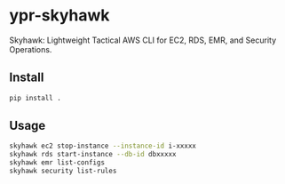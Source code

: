 # ypr-skyhawk

Skyhawk: Lightweight Tactical AWS CLI for EC2, RDS, EMR, and Security Operations.

## Install

```bash
pip install .
```

## Usage

```bash
skyhawk ec2 stop-instance --instance-id i-xxxxx
skyhawk rds start-instance --db-id dbxxxxx
skyhawk emr list-configs
skyhawk security list-rules
```